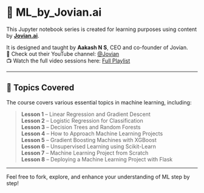 # 📘 ML_by_Jovian.ai

This Jupyter notebook series is created for learning purposes using content by **[Jovian.ai](https://jovian.com/)**.

It is designed and taught by **Aakash N S**, CEO and co-founder of Jovian.  
🎥 Check out their YouTube channel: [@Jovian](https://www.youtube.com/channel/UCmKaoNn0OvxVAe7f_8sXYNQ)  
📺 Watch the full video sessions here: [Full Playlist](https://www.youtube.com/watch?v=hDKCxebp88A&t=4659s)

---

## 🧠 Topics Covered

The course covers various essential topics in machine learning, including:

> **Lesson 1** – Linear Regression and Gradient Descent  
> **Lesson 2** – Logistic Regression for Classification  
> **Lesson 3** – Decision Trees and Random Forests  
> **Lesson 4** – How to Approach Machine Learning Projects  
> **Lesson 5** – Gradient Boosting Machines with XGBoost  
> **Lesson 6** – Unsupervised Learning using Scikit-Learn  
> **Lesson 7** – Machine Learning Project from Scratch  
> **Lesson 8** – Deploying a Machine Learning Project with Flask

---

Feel free to fork, explore, and enhance your understanding of ML step by step!

